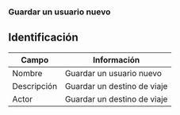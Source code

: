 ### Guardar un usuario nuevo 
## Identificación 

| Campo | Información |
|-------|-------|
| Nombre | Guardar un usuario nuevo |
| Descripción | Guardar un destino de viaje |
| Actor | Guardar un destino de viaje |
